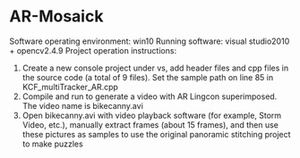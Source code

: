 # AR-Mosaick

Software operating environment: win10
Running software: visual studio2010 + opencv2.4.9
Project operation instructions:
1) Create a new console project under vs, add header files and cpp files in the source code (a total of 9 files). Set the sample path on line 85 in KCF_multiTracker_AR.cpp
2) Compile and run to generate a video with AR Lingcon superimposed. The video name is bikecanny.avi
3) Open bikecanny.avi with video playback software (for example, Storm Video, etc.), manually extract frames (about 15 frames), and then use these pictures as samples to use the original panoramic stitching project to make puzzles
